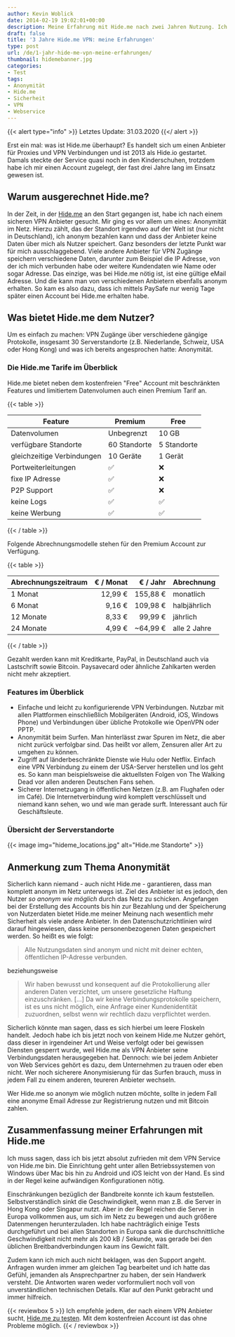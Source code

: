 ```yaml
---
author: Kevin Woblick
date: 2014-02-19 19:02:01+00:00
description: Meine Erfahrung mit Hide.me nach zwei Jahren Nutzung. Ich habe das Angebot, die Geschwindigkeit und den Service drei Jahre lang genutzt.
draft: false
title: '3 Jahre Hide.me VPN: meine Erfahrungen'
type: post
url: /de/1-jahr-hide-me-vpn-meine-erfahrungen/
thumbnail: hidemebanner.jpg
categories:
- Test
tags:
- Anonymität
- Hide.me
- Sicherheit
- VPN
- Webservice
---
```


{{< alert type="info" >}}
Letztes Update: 31.03.2020
{{</ alert >}}

Erst ein mal: was ist Hide.me überhaupt? Es handelt sich um einen Anbieter für Proxies und VPN Verbindungen und ist 2013 als Hide.io gestartet. Damals steckte der Service quasi noch in den Kinderschuhen, trotzdem habe ich mir einen Account zugelegt, der fast drei Jahre lang im Einsatz gewesen ist.


## Warum ausgerechnet Hide.me?

In der Zeit, in der [Hide.me](https://hide.me/?friend=52cffad0c4d4d) an den Start gegangen ist, habe ich nach einem sicheren VPN Anbieter gesucht. Mir ging es vor allem um eines: Anonymität im Netz. Hierzu zählt, das der Standort irgendwo auf der Welt ist (nur nicht in Deutschland), ich anonym bezahlen kann und dass der Anbieter keine Daten über mich als Nutzer speichert. Ganz besonders der letzte Punkt war für mich ausschlaggebend. Viele andere Anbieter für VPN Zugänge speichern verschiedene Daten, darunter zum Beispiel die IP Adresse, von der ich mich verbunden habe oder weitere Kundendaten wie Name oder sogar Adresse.
Das einzige, was bei Hide.me nötig ist, ist eine gültige eMail Adresse. Und die kann man von verschiedenen Anbietern ebenfalls anonym erhalten. So kam es also dazu, dass ich mittels PaySafe nur wenig Tage später einen Account bei Hide.me erhalten habe.


## Was bietet Hide.me dem Nutzer?

Um es einfach zu machen: VPN Zugänge über verschiedene gängige Protokolle, insgesamt 30 Serverstandorte (z.B. Niederlande, Schweiz, USA oder Hong Kong) und was ich bereits angesprochen hatte: Anonymität.


### Die Hide.me Tarife im Überblick

Hide.me bietet neben dem kostenfreien "Free" Account mit beschränkten Features und limitiertem Datenvolumen auch einen Premium Tarif an.

{{< table >}}

| Feature                    | Premium      | Free        |
| -------------------------- | ------------ | ----------- |
| Datenvolumen               | Unbegrenzt   | 10 GB       |
| verfügbare Standorte       | 60 Standorte | 5 Standorte |
| gleichzeitige Verbindungen | 10 Geräte    | 1 Gerät     |
| Portweiterleitungen        |  ✅          |  ❌          |
| fixe IP Adresse            |  ✅          |  ❌          |
| P2P Support                |  ✅          |  ❌          |
| keine Logs                 |  ✅          |  ✅          |
| keine Werbung              |  ✅          |  ✅          |

{{< / table >}}

Folgende Abrechnungsmodelle stehen für den Premium Account zur Verfügung.

{{< table >}}

| Abrechnungszeitraum | € / Monat | € / Jahr | Abrechnung   |
| ------------------- | --------: | -------: | ------------ |
| 1 Monat             |   12,99 € | 155,88 € | monatlich    |
| 6 Monat             |    9,16 € | 109,98 € | halbjährlich |
| 12 Monate           |    8,33 € |  99,99 € | jährlich     |
| 24 Monate           |    4,99 € | ~64,99 € | alle 2 Jahre |

{{< / table >}}

Gezahlt werden kann mit Kreditkarte, PayPal, in Deutschland auch via Lastschrift sowie Bitcoin. Paysavecard oder ähnliche Zahlkarten werden nicht mehr akzeptiert.


### Features im Überblick

* Einfache und leicht zu konfigurierende VPN Verbindungen. Nutzbar mit allen Plattformen einschließlich Mobilgeräten (Android, iOS, Windows Phone) und Verbindungen über übliche Protokolle wie OpenVPN oder PPTP.
* Anonymität beim Surfen. Man hinterlässt zwar Spuren im Netz, die aber nicht zurück verfolgbar sind. Das heißt vor allem, Zensuren aller Art zu umgehen zu können.
* Zugriff auf länderbeschränkte Dienste wie Hulu oder Netflix. Einfach eine VPN Verbindung zu einem der USA-Server herstellen und los geht es. So kann man beispielsweise die aktuellsten Folgen von The Walking Dead vor allen anderen Deutschen Fans sehen.
* Sicherer Internetzugang in öffentlichen Netzen (z.B. am Flughafen oder im Café). Die Internetverbindung wird komplett verschlüsselt und niemand kann sehen, wo und wie man gerade surft. Interessant auch für Geschäftsleute.


### Übersicht der Serverstandorte

{{< image img="hideme_locations.jpg" alt="Hide.me Standorte" >}}


## Anmerkung zum Thema Anonymität

Sicherlich kann niemand - auch nicht Hide.me - garantieren, dass man komplett anonym im Netz unterwegs ist. Ziel des Anbieter ist es jedoch, den Nutzer _so anonym wie möglich_ durch das Netz zu schicken. Angefangen bei der Erstellung des Accounts bis hin zur Bezahlung und der Speicherung von Nutzerdaten bietet Hide.me meiner Meinung nach wesentlich mehr Sicherheit als viele andere Anbieter.
In den Datenschutzrichtlinien wird darauf hingewiesen, dass keine personenbezogenen Daten gespeichert werden. So heißt es wie folgt:

> Alle Nutzungsdaten sind anonym und nicht mit deiner echten, öffentlichen IP-Adresse verbunden.

beziehungsweise

> Wir haben bewusst und konsequent auf die Protokollierung aller anderen Daten verzichtet, um unsere gesetzliche Haftung einzuschränken. [...] Da wir keine Verbindungsprotokolle speichern, ist es uns nicht möglich, eine Anfrage einer Kundenidentität zuzuordnen, selbst wenn wir rechtlich dazu verpflichtet werden.

Sicherlich könnte man sagen, dass es sich hierbei um leere Floskeln handelt. Jedoch habe ich bis jetzt noch von keinem Hide.me Nutzer gehört, dass dieser in irgendeiner Art und Weise verfolgt oder bei gewissen Diensten gesperrt wurde, weil Hide.me als VPN Anbieter seine Verbindungsdaten herausgegeben hat.
Dennoch: wie bei jedem Anbieter von Web Services gehört es dazu, dem Unternehmen zu trauen oder eben nicht. Wer noch sicherere Anonymisierung für das Surfen brauch, muss in jedem Fall zu einem anderen, teureren Anbieter wechseln.

Wer Hide.me so anonym wie möglich nutzen möchte, sollte in jedem Fall eine anonyme Email Adresse zur Registrierung nutzen und mit Bitcoin zahlen.


## Zusammenfassung meiner Erfahrungen mit Hide.me

Ich muss sagen, dass ich bis jetzt absolut zufrieden mit dem VPN Service von Hide.me bin. Die Einrichtung geht unter allen Betriebssystemen von Windows über Mac bis hin zu Android und iOS leicht von der Hand. Es sind in der Regel keine aufwändigen Konfigurationen nötig.

Einschränkungen bezüglich der Bandbreite konnte ich kaum feststellen. Selbstverständlich sinkt die Geschwindigkeit, wenn man z.B. die Server in Hong Kong oder Singapur nutzt. Aber in der Regel reichen die Server in Europa vollkommen aus, um sich im Netz zu bewegen und auch größere Datenmengen herunterzuladen.
Ich habe nachträglich einige Tests durchgeführt und bei allen Standorten in Europa sank die durchschnittliche Geschwindigkeit nicht mehr als 200 kB / Sekunde, was gerade bei den üblichen Breitbandverbindungen kaum ins Gewicht fällt.

Zudem kann ich mich auch nicht beklagen, was den Support angeht. Anfragen wurden immer am gleichen Tag bearbeitet und ich hatte das Gefühl, jemanden als Ansprechpartner zu haben, der sein Handwerk versteht. Die Antworten waren weder vorformuliert noch voll von unverständlichen technischen Details. Klar auf den Punkt gebracht und immer hilfreich.

{{< reviewbox 5 >}}
Ich empfehle jedem, der nach einem VPN Anbieter sucht, [Hide.me zu testen](https://hide.me/?friend=52cffad0c4d4d). Mit dem kostenfreien Account ist das ohne Probleme möglich.
{{< / reviewbox >}}
